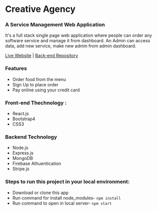 # Creative Agency
### A Service Management Web Application
It's a full stack single page web application where people can order any software service and manage it from dashboard. An Admin can access data, add new service, make new admin from admin dashboard.

[Live Website](https://creative-agency-5d0a0.web.app/) | [Back-end Repository](https://github.com/kawsar00/creative-agency-server)

### Features
* Order food from the menu
* Sign Up to place order
* Pay online using your credit card

### Front-end Thechnology : 
* React.js
* Bootstrap4
* CSS3

### Backend Technology
* Node.js
* Express.js
* MongoDB
* Firebase Athuentication 
* Stripe.js

### Steps to run this project in your local environment:

* Download or clone this app
* Run command for install node_modules- `npm install`
* Run command to open in local server- `npm start`

